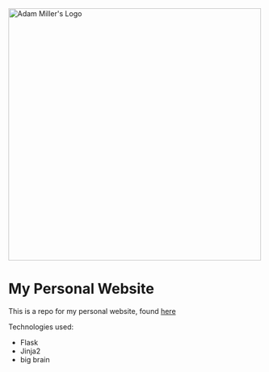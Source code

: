 <img src="https://amiller.space/static/logo_full.svg" alt="Adam Miller's Logo" width="500">

# My Personal Website

This is a repo for my personal website, found [here](https://amiller.space "Adam Miller's Space")

Technologies used:
- Flask
- Jinja2
- big brain
